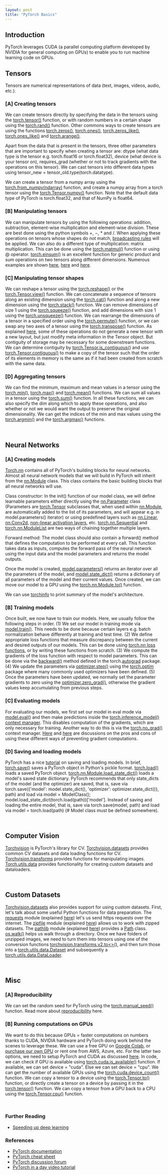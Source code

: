 ```yaml
---
layout: post
title: "PyTorch Basics"
---
```


## Introduction
PyTorch leverages CUDA (a parallel computing platform developed by NVIDIA for general computing on GPUs) to enable you to run machine learning code on GPUs.

## Tensors
Tensors are numerical representations of data (text, images, videos, audio, etc.).
 
### [A] Creating tensors
We can create tensors directly by specifying the data in the tensors using the [torch.tensor()](https://pytorch.org/docs/stable/tensors.html) function, or with random numbers in a certain shape using the [torch.rand()](https://pytorch.org/docs/stable/generated/torch.rand.html) function. Other commons ways to create tensors are using the functions
[torch.zeros()](https://pytorch.org/docs/stable/generated/torch.zeros.html),
[torch.ones()](https://pytorch.org/docs/stable/generated/torch.ones.html),
[torch.zeros_like()](https://pytorch.org/docs/stable/generated/torch.zeros_like.html),
[torch.ones_like()](https://pytorch.org/docs/stable/generated/torch.ones_like.html) and
[torch.arange()](https://pytorch.org/docs/stable/generated/torch.arange.html).
 
Apart from the data that is present in the tensors, three other parameters that are important to specify when creating a tensor are: dtype (what data type is the tensor e.g. torch.float16 or torch.float32), device (what device is your tensor on), requires_grad (whether or not to track gradients with the operations on this tensor). We can cast tensors into different data types using tensor_new = tensor_old.type(torch.datatype).
 
We can create a tensor from a numpy array using the [torch.from_numpy(ndarray)](https://pytorch.org/docs/stable/generated/torch.from_numpy.html) function, and create a numpy array from a torch tensor using the [torch.Tensor.numpy()](https://pytorch.org/docs/stable/generated/torch.Tensor.numpy.html) function. Note that the default data type of PyTorch is torch.float32, and that of NumPy is float64.

### [B] Manipulating tensors
We can manipulate tensors by using the following operations: addition, subtraction, element-wise multiplication and element-wise division. These are best done using the python symbols $+$, $-$, $*$ and $/$. When applying these operations on tensors whose shapes do not match, [broadcasting rules](https://pytorch.org/docs/stable/notes/broadcasting.html) will be applied. We can also do a different type of multiplication: matrix multiplication. This can be done using the [torch.matmul()](https://pytorch.org/docs/stable/generated/torch.matmul.html) function or using @ operator. [torch.einsum()](https://pytorch.org/docs/stable/generated/torch.einsum.html) is an excellent function for generic product and sum operations on two tensors along different dimensions. Numerous examples are shown [here](https://rockt.github.io/2018/04/30/einsum), [here](https://ejenner.com/post/einsum/) and [here](https://www.youtube.com/watch?v=pkVwUVEHmfI).

### [C] Manipulating tensor shapes
We can reshape a tensor using the [torch.reshape()](https://pytorch.org/docs/stable/generated/torch.reshape.html) or the [torch.Tensor.view()](https://pytorch.org/docs/stable/generated/torch.Tensor.view.html#torch.Tensor.view) function. We can concatenate a sequence of tensors along an existing dimension using the [torch.cat()](https://pytorch.org/docs/stable/generated/torch.cat.html#torch.cat) function and along a new dimension using the [torch.stack()](https://pytorch.org/docs/stable/generated/torch.stack.html) function. We can remove dimensions of size 1 using the [torch.squeeze()](https://pytorch.org/docs/stable/generated/torch.squeeze.html) function, and add dimensions with size 1 using the [torch.unsqueeze()](https://pytorch.org/docs/stable/generated/torch.unsqueeze.html) function. We can rearrange the dimensions of a tensor in a specified order using the [torch.permute()](https://pytorch.org/docs/stable/generated/torch.permute.html) function, or we can swap any two axes of a tensor using the [torch.transpose()](https://pytorch.org/docs/stable/generated/torch.transpose.html#torch.transpose) function. As explained [here](https://stackoverflow.com/questions/48915810/what-does-contiguous-do-in-pytorch), some of these operations do not generate a new tensor with a new layout, but just modify meta information in the Tensor object. But contiguity of storage may be necessary for some downstream functions. We can determine contiguity by [torch.Tensor.is_contiguous()](https://pytorch.org/docs/stable/generated/torch.Tensor.is_contiguous.html#torch.Tensor.is_contiguous) and use [torch.Tensor.contiguous()](https://pytorch.org/docs/stable/generated/torch.Tensor.contiguous.html) to make a copy of the tensor such that the order of its elements in memory is the same as if it had been created from scratch with the same data.

### [D] Aggregating tensors
We can find the minimum, maximum and mean values in a tensor using the [torch.min()](https://pytorch.org/docs/stable/generated/torch.min.html), [torch.max()](https://pytorch.org/docs/stable/generated/torch.max.html) and [torch.mean()](https://pytorch.org/docs/stable/generated/torch.mean.html) functions. We can sum all values in a tensor using the [torch.sum()](https://pytorch.org/docs/stable/generated/torch.sum.html) function. In all these functions, we can also specify the dim along which to apply these operations, and also whether or not we would want the output to preserve the original dimensionality. We can get the indices of the min and max values using the [torch.argmin()](https://pytorch.org/docs/stable/generated/torch.argmin.html) and the [torch.argmax()](https://pytorch.org/docs/stable/generated/torch.argmax.html#torch.argmax) functions.

<br>

## Neural Networks

### [A] Creating models
[Torch.nn](https://pytorch.org/docs/stable/nn.html) contains all of PyTorch's building blocks for neural networks. Almost all neural network models that we will build in PyTorch will inherit from the [nn.Module](https://pytorch.org/docs/stable/generated/torch.nn.Module.html#torch.nn.Module) class. This class contains the basic building blocks that all neural networks will use.

Class constructor: In the init() function of our model class, we will define learnable parameters either directly using the [nn.Parameter](https://pytorch.org/docs/stable/generated/torch.nn.parameter.Parameter.html#torch.nn.parameter.Parameter) class (Parameters are [torch.Tensor](https://pytorch.org/docs/stable/tensors.html) subclasses that, when used within [nn.Module](https://pytorch.org/docs/stable/generated/torch.nn.Module.html#torch.nn.Module), are automatically added to the list of its parameters, and will appear e.g. in model.parameters() iterator) or using predefined layers such as [nn.Linear](https://pytorch.org/docs/stable/generated/torch.nn.Linear.html), [nn.Conv2d](https://pytorch.org/docs/stable/generated/torch.nn.Conv2d.html#torch.nn.Conv2d), [non-linear activation layers](https://pytorch.org/docs/stable/nn.html#non-linear-activations-weighted-sum-nonlinearity), etc. [torch.nn.Sequential](https://pytorch.org/docs/stable/generated/torch.nn.Sequential.html#torch.nn.Sequential) and [torch.nn.ModuleList](https://pytorch.org/docs/stable/generated/torch.nn.ModuleList.html#torch.nn.ModuleList) are two ways of chaining together multiple layers.

Forward method: The model class should also contain a forward() method that defines the computation to be performed at every call. This function takes data as inputs, computes the forward pass of the neural network using the input data and the model parameters and returns the model outputs.

Once the model is created, [model.parameters()](https://pytorch.org/docs/stable/_modules/torch/nn/modules/module.html#Module.parameters) returns an iterator over all the parameters of the model, and [model.state_dict()](https://pytorch.org/docs/stable/_modules/torch/nn/modules/module.html#Module.state_dict) returns a dictionary of all parameters of the model and their current values. Once created, we can move our model to a GPU using the [torch.nn.Module.to()](https://pytorch.org/docs/stable/_modules/torch/nn/modules/module.html#Module.to) function.

We can use [torchinfo](https://github.com/TylerYep/torchinfo) to print summary of the model's architecture.

### [B] Training models
Once built, we now have to train our models. Here, we usually follow the following steps in order. (1) We set our model in training mode via [model.train()](https://pytorch.org/docs/stable/_modules/torch/nn/modules/module.html#Module.train). This needs to be done because certain layers e.g. batch normalization behave differently at training and test time. (2) We define appropriate loss functions that measure discrepancy between the current and desired outputs of our models. This can be done using [torch.nn loss functions](https://pytorch.org/docs/stable/nn.html#loss-functions), or by writing these functions from scratch. (3) We compute the gradients of the loss function with respect to model parameters. This can be done via the [backward()](https://pytorch.org/docs/stable/generated/torch.autograd.backward.html#torch.autograd.backward) method defined in the torch.[autograd](https://pytorch.org/docs/stable/autograd.html) package. (4) We update the parameters via [optimizer.step()](https://pytorch.org/docs/stable/generated/torch.optim.Optimizer.step.html#torch.optim.Optimizer.step) using the [torch.optim](https://pytorch.org/docs/stable/optim.html) package where many commonly used optimizers have been defined. (5) Once the parameters have been updated, we normally set the parameter gradients to zero using the [optimizer.zero_grad()](https://pytorch.org/docs/stable/generated/torch.optim.Optimizer.zero_grad.html#torch.optim.Optimizer.zero_grad), otherwise the gradient values keep accumulating from previous steps.

### [C] Evaluating models
For evaluating our models, we first set our model in eval mode via [model.eval()](https://pytorch.org/docs/stable/_modules/torch/nn/modules/module.html#Module.eval) and then make predictions inside the [torch.inference_model()](https://pytorch.org/docs/stable/generated/torch.autograd.grad_mode.inference_mode.html) [context manager](https://realpython.com/lessons/context-managers-intro/). This disables computation of the gradients, which are only necessary for training. Another way to do this is via the [torch.no_grad()](https://pytorch.org/docs/stable/generated/torch.no_grad.html#torch.no_grad) context manager. [Here](https://pytorch.org/docs/stable/notes/autograd.html#locally-disable-grad-doc) and [here](https://x.com/PyTorch/status/1437838231505096708?lang=en) are discussions on the pros and cons of using these different ways of preventing gradient computations.

### [D] Saving and loading models
PyTorch has a nice [tutorial](https://pytorch.org/tutorials/beginner/saving_loading_models.html) on saving and loading models. In brief, [torch.save()](https://pytorch.org/docs/stable/generated/torch.save.html) saves a PyTorch object in Python's pickle format. [torch.load()](https://pytorch.org/docs/stable/generated/torch.load.html) loads a saved PyTorch object. [torch.nn.Module.load_state_dict()](https://pytorch.org/docs/stable/_modules/torch/nn/modules/module.html#Module.load_state_dict) loads a model's saved state dictionary. PyTorch recommends that only state_dicts of the model (and the optimizer) are saved, that is, save via 
torch.save({'model': model.state_dict(), 'optimizer': optimizer.state_dict()}, path) and load via model = ModelClass(); model.load_state_dict(torch.load(path))['model']. Instead of saving and loading the entire model, that is, save via torch.save(model, path) and load via model = torch.load(path) (# Model class must be defined somewhere).

<br>

## Computer Vision
[Torchvision](https://pytorch.org/vision/stable/index.html) is PyTorch's library for CV. [Torchvision.datasets](https://pytorch.org/vision/stable/datasets.html) provides common CV datasets and data loading functions for CV. [Torchvision.transforms](https://pytorch.org/vision/stable/transforms.html) provides functions for manipulating images. [Torch.utils.data](https://pytorch.org/docs/stable/data.html) provides functionality for creating custom datasets and dataloaders. 

<br>

## Custom Datasets
[Torchvision.datasets](https://pytorch.org/vision/stable/datasets.html#base-classes-for-custom-datasets) also provides support for using custom datasets. First, let's talk about some useful Python functions for data preparation. The [requests](https://pypi.org/project/requests/) module (explained [here](https://www.youtube.com/watch?v=Xi1F2ZMAZ7Q)) let's us send https requests over the internet. The [zipfile](https://docs.python.org/3/library/zipfile.html) module (explained [here](https://www.youtube.com/watch?v=z0gguhEmWiY)) allows us to work with zipped datasets. The [pathlib](https://docs.python.org/3/library/pathlib.html) module (explained [here](https://www.youtube.com/watch?v=YwhOUyTxXVE)) provides a [Path](https://docs.python.org/3/library/pathlib.html#pathlib.Path) class. [os.walk()](https://docs.python.org/3/library/os.html#os.walk) helps us walk through a directory. Once we have folders of unzipped images, we need to turn them into tensors using one of the conversion functions [torchvision.transforms.v2.to<>()](https://pytorch.org/vision/stable/transforms.html#conversion-transforms), and then turn those into a [torch.utils.data.Dataset](https://pytorch.org/docs/stable/data.html#torch.utils.data.Dataset) and subsequently a [torch.utils.data.DataLoader](https://pytorch.org/docs/stable/data.html#torch.utils.data.DataLoader).

<br>

## Misc
### [A] Reproducibility
We can set the random seed for PyTorch using the [torch.manual_seed()](https://pytorch.org/docs/stable/generated/torch.manual_seed.html) function. Read more about [reproducibility](https://pytorch.org/docs/stable/notes/randomness.html) here.

### [B] Running computations on GPUs
We want to do this because GPUs = faster computations on numbers thanks to CUDA, NVIDIA hardware and PyTorch doing work behind the scenes to leverage these. We can use a free GPU on [Google Colab](https://colab.research.google.com/), or [purchase our own GPU](https://timdettmers.com/2023/01/30/which-gpu-for-deep-learning/) or rent one from AWS, Azure, etc. For the latter two options, we need to setup PyTorch and CUDA as discussed [here](https://pytorch.org/get-started/locally/). In code, we can check if GPU is available using [torch.cuda.is_available()](https://pytorch.org/docs/stable/generated/torch.cuda.is_available.html) function. If available, we can set device = "cuda". Else we can set device = "cpu". We can get the number of available GPUs using the [torch.cuda.device_count()](https://pytorch.org/docs/stable/generated/torch.cuda.device_count.html) function. We can copy a tensor to a device using the [torch.Tensor.to()](https://pytorch.org/docs/stable/generated/torch.Tensor.to.html) function, or directly create a tensor on a device by passing it in the [torch.tensor()](https://pytorch.org/docs/stable/generated/torch.tensor.html) function. We can copy a tensor from a GPU back to a CPU using the [torch.Tensor.cpu()](https://pytorch.org/docs/stable/generated/torch.Tensor.cpu.html) function.

<br>

### Further Reading
 - [Speeding up deep learning](https://horace.io/brrr_intro.html)

### References
 - [PyTorch documentation](https://pytorch.org/docs/stable/index.html)
 - [PyTorch cheat sheet](https://pytorch.org/tutorials/beginner/ptcheat.html)
 - [PyTorch discussion forum](https://discuss.pytorch.org/)
 - [PyTorch in a day video tutorial](https://www.youtube.com/watch?v=Z_ikDlimN6A)





